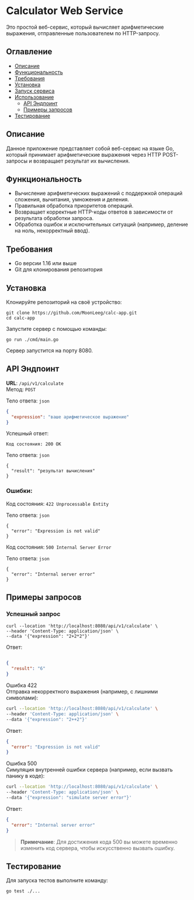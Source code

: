 # Calculator Web Service

Это простой веб-сервис, который вычисляет арифметические выражения, отправленные пользователем по HTTP-запросу.

## Оглавление

- [Описание](#описание)
- [Функциональность](#функциональность)
- [Требования](#требования)
- [Установка](#установка)
- [Запуск сервиса](#запуск-сервиса)
- [Использование](#использование)
  - [API Эндпоинт](#api-эндпоинт)
  - [Примеры запросов](#примеры-запросов)
- [Тестирование](#тестирование)

## Описание

Данное приложение представляет собой веб-сервис на языке Go, который принимает арифметические выражения через HTTP POST-запросы и возвращает результат их вычисления.

## Функциональность

- Вычисление арифметических выражений с поддержкой операций сложения, вычитания, умножения и деления.
- Правильная обработка приоритетов операций.
- Возвращает корректные HTTP-коды ответов в зависимости от результата обработки запроса.
- Обработка ошибок и исключительных ситуаций (например, деление на ноль, некорректный ввод).

## Требования

- Go версии 1.16 или выше
- Git для клонирования репозитория

## Установка

Клонируйте репозиторий на своё устройство:
```
git clone https://github.com/MoonLeeg/calc-app.git
cd calc-app
```

Запустите сервер с помощью команды:  

```
go run ./cmd/main.go
```
Сервер запустится на порту 8080.

## API Эндпоинт  

**URL**: ```/api/v1/calculate```  
Метод: ```POST```

Тело ответа: ```json``` 
``` json 
{ 
  "expression": "ваше арифметическое выражение" 
}
```
Успешный ответ:
```
Код состояния: 200 OK
```
Тело ответа: ```json```
``` Copy
{
  "result": "результат вычисления"
}
```
### Ошибки:  
Код состояния: ```422 Unprocessable Entity```

Тело ответа: ```json```

``` Copy
{
  "error": "Expression is not valid"
}
```
Код состояния: ```500 Internal Server Error```

Тело ответа: ```json```

``` Copy
{
  "error": "Internal server error"
}
```
## Примеры запросов  
### Успешный запрос  
``` Copy
curl --location 'http://localhost:8080/api/v1/calculate' \
--header 'Content-Type: application/json' \
--data '{"expression": "2+2*2"}'
```
Ответ:

``` json

{
  "result": "6"
}
```

Ошибка 422   
Отправка некорректного выражения (например, с лишними символами):

``` bash
curl --location 'http://localhost:8080/api/v1/calculate' \
--header 'Content-Type: application/json' \
--data '{"expression": "2++2"}'
```

Ответ:

``` json
{
  "error": "Expression is not valid"
}
```
Ошибка 500   
Симуляция внутренней ошибки сервера (например, если вызвать панику в коде):

``` bash
curl --location 'http://localhost:8080/api/v1/calculate' \
--header 'Content-Type: application/json' \
--data '{"expression": "simulate server error"}'
```

Ответ:
``` json
{
  "error": "Internal server error"
}
```
> **Примечание**: Для достижения кода 500 вы можете временно изменить код сервера, чтобы искусственно вызвать ошибку.  

## Тестирование

Для запуска тестов выполните команду:

``` bash
go test ./...
```
